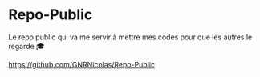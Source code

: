 # Repo-Public
Le repo public qui va me servir à mettre mes codes pour que les autres le regarde 🎓

https://github.com/GNRNicolas/Repo-Public
